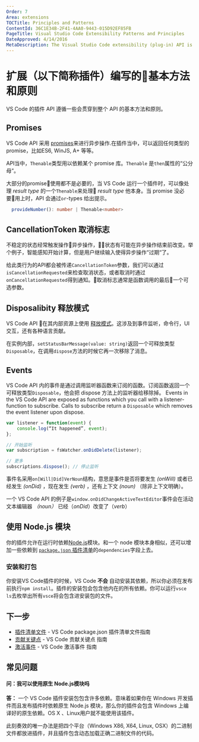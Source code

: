 ```yaml
---
Order: 7
Area: extensions
TOCTitle: Principles and Patterns
ContentId: 36C1E34B-2F41-4AA0-9443-015D92EF85FB
PageTitle: Visual Studio Code Extensibility Patterns and Principles
DateApproved: 4/14/2016
MetaDescription: The Visual Studio Code extensibility (plug-in) API is designed around a set of guiding patterns and principles to promote extension consistency, correctness and ease of development.
---
```


# 扩展（以下简称插件）编写的基本方法和原则

VS Code 的插件 API 遵循一些会贯穿到整个 API 的基本方法和原则。

## Promises

VS Code API 采用 [promises](https://developer.mozilla.org/en-US/docs/Web/JavaScript/Reference/Global_Objects/Promise)来进行异步操作.在插件当中，可以返回任何类型的 promise，比如ES6, WinJS, A+ 等等。

API当中，`Thenable`类型用以依赖某个 promise 库。`Thenable` 是`then`属性的“公分母”。

大部分的promise使用都不是必要的，当 VS Code 运行一个插件时，可以像处理 _result type_ 的一个`Thenable`来处理 _result type_ 他本身。当 promise 没必要用上时，API 会通过`or`-types 给出提示。

```typescript
  provideNumber(): number | Thenable<number>
```

## CancellationToken 取消标志

不稳定的状态经常触发操作异步操作，状态有可能在异步操作结束前改变。举个例子，智能感知开始计算，但是用户继续输入使得异步操作“过期“了。

给此类行为的API都会被传递`CancellationToken`参数，我们可以通过`isCancellationRequested`来检查取消状态，或者取消时通过`onCancellationRequested`得到通知。取消标志通常是函数调用的最后一个可选参数。

## Disposalibity 释放模式

VS Code API 在其内部资源上使用 [释放模式](https://en.wikipedia.org/wiki/Dispose_pattern)。这涉及到事件监听，命令行，UI交互，还有各种语言贡献。

在实例内部，`setStatusBarMessage(value: string)`返回一个可释放类型`Disposable`，在调用`dispose`方法的时候它再一次移除了消息。

## Events

VS Code API 内的事件是通过调用监听器函数来订阅的函数。订阅函数返回一个可释放类型`Disposable`，他会把 dispose 方法上的监听器给移除掉。
Events in the VS Code API are exposed as functions which you call with a listener-function to subscribe. Calls to subscribe return a `Disposable` which removes the event listener upon dispose.

```javascript
var listener = function(event) {
	console.log(“It happened”, event);
};

// 开始监听
var subscription = fsWatcher.onDidDelete(listener);

// 更多
subscriptions.dispose(); // 停止监听
```

事件名采用`on[Will|Did]VerNoun`结构，意思是事件是否将要发生 *(onWill)* 或者已经发生 *(onDid)* ，现在发生 *(verb)* ，还有上下文 *(noun)* （除非上下文明确）。

一个 VS Code API 的例子是`window.onDidChangeActiveTextEditor`事件会在活动文本编辑器 *（noun）* 已经（*onDid*）改变了（*verb*）

## 使用 Node.js 模块

你的插件允许在运行时依赖[Node.js](https://nodejs.org)模块。和一个 node 模块本身相似，还可以增加一些依赖到 [`package.json` 插件清单](/md/扩展API/扩展manifest文件.md)的`dependencies`字段上去。

### 安装和打包

你安装VS Code插件的时候，VS Code **不会** 自动安装其依赖，所以你必须在发布前执行`npm install`。插件的安装包会包含他内在的所有依赖。你可以运行`vsce ls`去枚举出所有`vsce`将会包含进安装包的文件。

## 下一步

* [插件清单文件](/md/扩展API/扩展manifest文件.md) - VS Code package.json 插件清单文件指南
* [贡献关键点](/md/扩展API/扩展点.md) - VS Code 贡献关键点 指南
* [激活事件](/md/扩展API/激活事件.md) - VS Code 激活事件 指南

## 常见问题

#### 问：我可以使用原生 Node.js模块吗

**答：** 一个 VS Code 插件安装包包含许多依赖。意味着如果你在 Windows 开发插件而且发布插件时依赖原生 Node.js 模块，那么你的插件会包含 Windows 上编译好的原生依赖。OS X 、Linux用户就不能使用该插件。

此刻奏效的唯一办法是把四个平台（Windows X86, X64, Linux, OSX）的二进制文件都放进插件，并且插件包含动态加载正确二进制文件的代码。
